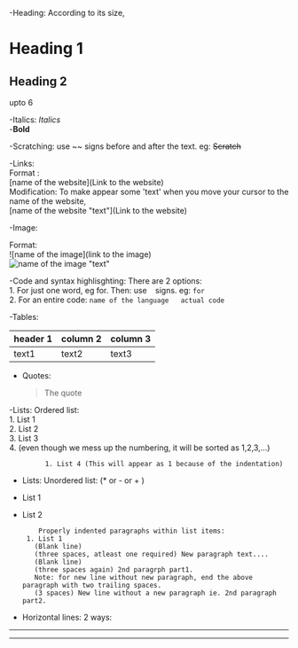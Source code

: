 -Heading: According to its size,
# Heading 1
## Heading 2
upto 6

-Italics: _Italics_  
-**Bold**

-Scratching: use ~~ signs before and after the text. eg: ~~Scratch~~  

-Links:  
   Format : []()  
   [name of the website](Link to the website)  
   Modification: To make appear some 'text' when you move your cursor to the name of the website,  
   [name of the website "text"](Link to the website)
       
-Image:
  
   Format: ![]()  
   ![name of the image](link to the image)  
   ![name of the image "text"](Link)

-Code and syntax highlisghting: There are 2 options:  
                1. For just one word, eg for. Then: use ` ` signs. eg: `for`  
                2. For an entire code:
                   ``` name of the language  
                       actual code  
                   ```
                   
 -Tables: 
 
|header 1 |column 2 |column 3|    
|---|---|---|                  
|text1 |text2 |text3 |

- Quotes: 
   >The quote
   
 
 -Lists: 
    Ordered list:  
        1. List 1  
        2. List 2  
        3. List 3   
        4. (even though we mess up the numbering, it will be sorted as 1,2,3,...)
        
             1. List 4 (This will appear as 1 because of the indentation)
             
        
       
 - Lists: Unordered list: (* or - or + )  
 
 - List 1
        
 - List 2
 
           Properly indented paragraphs within list items:  
        1. List 1
          (Blank line)
          (three spaces, atleast one required) New paragraph text....
          (Blank line)
          (three spaces again) 2nd paragrph part1.  
          Note: for new line without new paragraph, end the above paragraph with two trailing spaces.
          (3 spaces) New line without a new paragraph ie. 2nd paragraph part2.
       
 - Horizontal lines:
    2 ways: 
 ---
 
 ***
 
          
          
          
          
       
        
        
        



